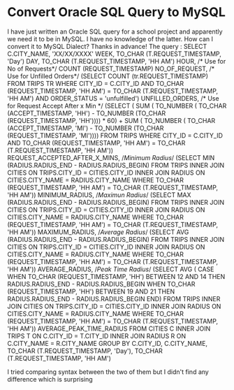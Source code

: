 
# Convert Oracle SQL Query to MySQL

I have just written an Oracle SQL query for a school project and apparently we need it to be in MySQL. I have no knowledge of the latter. How can I convert it to MySQL Dialect? Thanks in advance!
The query :
         SELECT C.CITY_NAME,
         'XX/XX/XXXX' WEEK,
         TO_CHAR (T.REQUEST_TIMESTAMP, 'Day') DAY,
         TO_CHAR (T.REQUEST_TIMESTAMP, 'HH AM') HOUR,
         /* Use for No of Requests*/
         COUNT (REQUEST_TIMESTAMP) NO_OF_REQUEST,
         /* Use for Unfilled Orders*/
         (SELECT COUNT (tr.REQUEST_TIMESTAMP)
            FROM TRIPS TR
           WHERE     CITY_ID = C.CITY_ID
                 AND TO_CHAR (REQUEST_TIMESTAMP, 'HH AM') =
                        TO_CHAR (T.REQUEST_TIMESTAMP, 'HH AM')
                 AND ORDER_STATUS = 'unfulfilled')
            UNFILLED_ORDERS,
         /* Use for Request Accept After x Min */
         (SELECT   (  SUM (
                         TO_NUMBER (
                              TO_CHAR (ACCEPT_TIMESTAMP, 'HH')
                            - TO_NUMBER (TO_CHAR (REQUEST_TIMESTAMP, 'HH'))))
                    * 60)
                 + SUM (
                      TO_NUMBER (
                           TO_CHAR (ACCEPT_TIMESTAMP, 'MI')
                         - TO_NUMBER (TO_CHAR (REQUEST_TIMESTAMP, 'MI'))))
            FROM TRIPS
           WHERE     CITY_ID = C.CITY_ID
                 AND TO_CHAR (REQUEST_TIMESTAMP, 'HH AM') =
                        TO_CHAR (T.REQUEST_TIMESTAMP, 'HH AM'))
            REQUEST_ACCEPTED_AFTER_X_MINS,
         /*Minimum Radius*/
         (SELECT MIN (RADIUS.RADIUS_END - RADIUS.RADIUS_BEGIN)
            FROM TRIPS
                 INNER JOIN CITIES ON TRIPS.CITY_ID = CITIES.CITY_ID
                 INNER JOIN RADIUS ON CITIES.CITY_NAME = RADIUS.CITY_NAME
           WHERE TO_CHAR (REQUEST_TIMESTAMP, 'HH AM') =
                    TO_CHAR (T.REQUEST_TIMESTAMP, 'HH AM'))
            MINIMUM_RADIUS,
         /*Maximun Radius*/
         (SELECT MAX (RADIUS.RADIUS_END - RADIUS.RADIUS_BEGIN)
            FROM TRIPS
                 INNER JOIN CITIES ON TRIPS.CITY_ID = CITIES.CITY_ID
                 INNER JOIN RADIUS ON CITIES.CITY_NAME = RADIUS.CITY_NAME
           WHERE TO_CHAR (REQUEST_TIMESTAMP, 'HH AM') =
                    TO_CHAR (T.REQUEST_TIMESTAMP, 'HH AM'))
            MAXIMUM_RADIUS,
         /*Average Radius*/
         (SELECT AVG (RADIUS.RADIUS_END - RADIUS.RADIUS_BEGIN)
            FROM TRIPS
                 INNER JOIN CITIES ON TRIPS.CITY_ID = CITIES.CITY_ID
                 INNER JOIN RADIUS ON CITIES.CITY_NAME = RADIUS.CITY_NAME
           WHERE TO_CHAR (REQUEST_TIMESTAMP, 'HH AM') =
                    TO_CHAR (T.REQUEST_TIMESTAMP, 'HH AM'))
            AVERAGE_RADIUS,
         /*Peak Time Radius*/
         (SELECT AVG (
                    CASE
                       WHEN TO_CHAR (REQUEST_TIMESTAMP, 'HH') BETWEEN 12 AND 14
                       THEN
                          RADIUS.RADIUS_END - RADIUS.RADIUS_BEGIN
                       WHEN TO_CHAR (REQUEST_TIMESTAMP, 'HH') BETWEEN 19 AND 21
                       THEN
                          RADIUS.RADIUS_END - RADIUS.RADIUS_BEGIN
                    END)
            FROM TRIPS
                 INNER JOIN CITIES ON TRIPS.CITY_ID = CITIES.CITY_ID
                 INNER JOIN RADIUS ON CITIES.CITY_NAME = RADIUS.CITY_NAME
           WHERE TO_CHAR (REQUEST_TIMESTAMP, 'HH AM') =
                    TO_CHAR (T.REQUEST_TIMESTAMP, 'HH AM'))
            AVERAGE_PEAK_TIME_RADIUS
         FROM CITIES C
         INNER JOIN TRIPS T ON C.CITY_ID = T.CITY_ID
         INNER JOIN RADIUS R ON C.CITY_NAME = R.CITY_NAME
         GROUP BY C.CITY_ID,
         C.CITY_NAME,
         TO_CHAR (T.REQUEST_TIMESTAMP, 'Day'),
         TO_CHAR (T.REQUEST_TIMESTAMP, 'HH AM')

I tried comparing syntax between the two of them but I didn't find any difference which is surprising

        